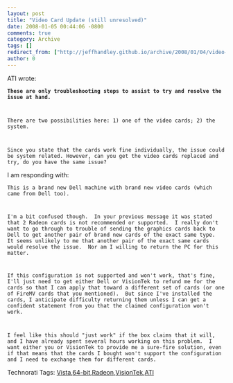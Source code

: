 ```yaml
---
layout: post
title: "Video Card Update (still unresolved)"
date: 2008-01-05 00:44:06 -0800
comments: true
category: Archive
tags: []
redirect_from: ["http://jeffhandley.github.io/archive/2008/01/04/video-card-update-still-unresolved.aspx"]
author: 0
---
```

<!-- more -->
<p>ATI wrote:</p>  <p><code><strong>These are only troubleshooting steps to assist to try and resolve the issue at hand.</strong></p>    <p>There are two possibilities here: 1) one of the video cards; 2) the system.</p>    <p>Since you state that the cards work fine individually, the issue could be system related. However, can you get the video cards replaced and try, do you have the same issue?</code></p>  <p>I am responding with:</p>  <p><code>This is a brand new Dell machine with brand new video cards (which came from Dell too). </p>    <p>I'm a bit confused though.  In your previous message it was stated that 2 Radeon cards is not recommended or supported.  I really don't want to go through to trouble of sending the graphics cards back to Dell to get another pair of brand new cards of the exact same type.  It seems unlikely to me that another pair of the exact same cards would resolve the issue.  Nor am I willing to return the PC for this matter. </p>    <p>If this configuration is not supported and won't work, that's fine, I'll just need to get either Dell or VisionTek to refund me for the cards so that I can apply that toward a different set of cards (or one of FireMV cards that you mentioned).  But since I've installed the cards, I anticipate difficulty returning them unless I can get a confident statement from you that the claimed configuration won't work. </p>    <p>I feel like this should "just work" if the box claims that it will, and I have already spent several hours working on this problem.  I want either you or VisionTek to provide me a sure-fire solution, even if that means that the cards I bought won't support the configuration and I need to exchange them for different cards.</code></p>  <div class="wlWriterSmartContent" id="scid:0767317B-992E-4b12-91E0-4F059A8CECA8:f4184fb9-a5c5-4503-8ee8-f467c9a4a12d" style="padding-right: 0px; display: inline; padding-left: 0px; padding-bottom: 0px; margin: 0px; padding-top: 0px">Technorati Tags: <a href="http://technorati.com/tags/Vista" rel="tag">Vista</a>,<a href="http://technorati.com/tags/64-bit" rel="tag">64-bit</a>,<a href="http://technorati.com/tags/Radeon" rel="tag">Radeon</a>,<a href="http://technorati.com/tags/VisionTek" rel="tag">VisionTek</a>,<a href="http://technorati.com/tags/ATI" rel="tag">ATI</a></div>


